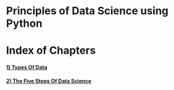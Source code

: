 # Principles of Data Science using Python

# Index of Chapters 
<a href="https://github.com/24Naman/Data-Science/tree/master/Types%20Of%20Data"><h4>1) Types Of Data</h4></a>
<a href="https://github.com/24Naman/Data-Science/tree/master/The%20Five%20Steps%20Of%20Data%20Science"><h4>2) The Five Steps Of Data Science</h4></a>

